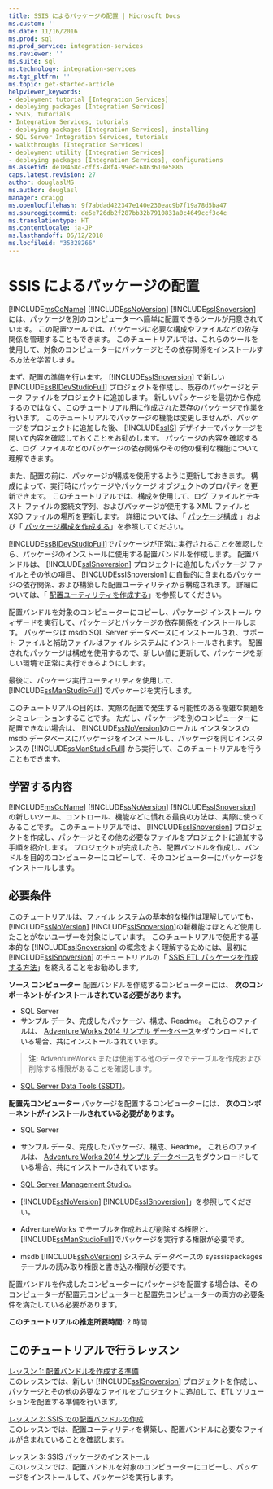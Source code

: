 ```yaml
---
title: SSIS によるパッケージの配置 | Microsoft Docs
ms.custom: ''
ms.date: 11/16/2016
ms.prod: sql
ms.prod_service: integration-services
ms.reviewer: ''
ms.suite: sql
ms.technology: integration-services
ms.tgt_pltfrm: ''
ms.topic: get-started-article
helpviewer_keywords:
- deployment tutorial [Integration Services]
- deploying packages [Integration Services]
- SSIS, tutorials
- Integration Services, tutorials
- deploying packages [Integration Services], installing
- SQL Server Integration Services, tutorials
- walkthroughs [Integration Services]
- deployment utility [Integration Services]
- deploying packages [Integration Services], configurations
ms.assetid: de18468c-cff3-48f4-99ec-6863610e5886
caps.latest.revision: 27
author: douglaslMS
ms.author: douglasl
manager: craigg
ms.openlocfilehash: 9f7abdad422347e140e230eac9b7f19a78d5ba47
ms.sourcegitcommit: de5e726db2f287bb32b7910831a0c4649ccf3c4c
ms.translationtype: HT
ms.contentlocale: ja-JP
ms.lasthandoff: 06/12/2018
ms.locfileid: "35328266"
---
```

# <a name="deploy-packages-with-ssis"></a>SSIS によるパッケージの配置
[!INCLUDE[msCoName](../includes/msconame-md.md)] [!INCLUDE[ssNoVersion](../includes/ssnoversion-md.md)] [!INCLUDE[ssISnoversion](../includes/ssisnoversion-md.md)] には、パッケージを別のコンピューターへ簡単に配置できるツールが用意されています。 この配置ツールでは、パッケージに必要な構成やファイルなどの依存関係を管理することもできます。 このチュートリアルでは、これらのツールを使用して、対象のコンピューターにパッケージとその依存関係をインストールする方法を学習します。    
    
まず、配置の準備を行います。 [!INCLUDE[ssISnoversion](../includes/ssisnoversion-md.md)] で新しい [!INCLUDE[ssBIDevStudioFull](../includes/ssbidevstudiofull-md.md)] プロジェクトを作成し、既存のパッケージとデータ ファイルをプロジェクトに追加します。 新しいパッケージを最初から作成するのではなく、このチュートリアル用に作成された既存のパッケージで作業を行います。 このチュートリアルでパッケージの機能は変更しませんが、パッケージをプロジェクトに追加した後、 [!INCLUDE[ssIS](../includes/ssis-md.md)] デザイナーでパッケージを開いて内容を確認しておくことをお勧めします。 パッケージの内容を確認すると、ログ ファイルなどのパッケージの依存関係やその他の便利な機能について理解できます。    
    
また、配置の前に、パッケージが構成を使用するように更新しておきます。 構成によって、実行時にパッケージやパッケージ オブジェクトのプロパティを更新できます。 このチュートリアルでは、構成を使用して、ログ ファイルとテキスト ファイルの接続文字列、およびパッケージが使用する XML ファイルと XSD ファイルの場所を更新します。 詳細については、「 [パッケージ構成](../integration-services/packages/package-configurations.md) 」および「 [パッケージ構成を作成する](../integration-services/packages/create-package-configurations.md)」を参照してください。    
    
[!INCLUDE[ssBIDevStudioFull](../includes/ssbidevstudiofull-md.md)]でパッケージが正常に実行されることを確認したら、パッケージのインストールに使用する配置バンドルを作成します。 配置バンドルは、 [!INCLUDE[ssISnoversion](../includes/ssisnoversion-md.md)] プロジェクトに追加したパッケージ ファイルとその他の項目、 [!INCLUDE[ssISnoversion](../includes/ssisnoversion-md.md)] に自動的に含まれるパッケージの依存関係、および構築した配置ユーティリティから構成されます。 詳細については、「 [配置ユーティリティを作成する](../integration-services/packages/create-a-deployment-utility.md)」を参照してください。    
    
配置バンドルを対象のコンピューターにコピーし、パッケージ インストール ウィザードを実行して、パッケージとパッケージの依存関係をインストールします。 パッケージは msdb SQL Server データベースにインストールされ、サポート ファイルと補助ファイルはファイル システムにインストールされます。 配置されたパッケージは構成を使用するので、新しい値に更新して、パッケージを新しい環境で正常に実行できるようにします。    
    
最後に、パッケージ実行ユーティリティを使用して、 [!INCLUDE[ssManStudioFull](../includes/ssmanstudiofull-md.md)] でパッケージを実行します。    
    
このチュートリアルの目的は、実際の配置で発生する可能性のある複雑な問題をシミュレーションすることです。 ただし、パッケージを別のコンピューターに配置できない場合は、 [!INCLUDE[ssNoVersion](../includes/ssnoversion-md.md)]のローカル インスタンスの msdb データベースにパッケージをインストールし、パッケージを同じインスタンスの [!INCLUDE[ssManStudioFull](../includes/ssmanstudiofull-md.md)] から実行して、このチュートリアルを行うこともできます。    
    
## <a name="what-you-will-learn"></a>学習する内容    
[!INCLUDE[msCoName](../includes/msconame-md.md)] [!INCLUDE[ssNoVersion](../includes/ssnoversion-md.md)] [!INCLUDE[ssISnoversion](../includes/ssisnoversion-md.md)] の新しいツール、コントロール、機能などに慣れる最良の方法は、実際に使ってみることです。 このチュートリアルでは、 [!INCLUDE[ssISnoversion](../includes/ssisnoversion-md.md)] プロジェクトを作成し、パッケージとその他の必要なファイルをプロジェクトに追加する手順を紹介します。 プロジェクトが完成したら、配置バンドルを作成し、バンドルを目的のコンピューターにコピーして、そのコンピューターにパッケージをインストールします。    
    
## <a name="requirements"></a>必要条件    
このチュートリアルは、ファイル システムの基本的な操作は理解していても、 [!INCLUDE[ssNoVersion](../includes/ssnoversion-md.md)] [!INCLUDE[ssISnoversion](../includes/ssisnoversion-md.md)]の新機能はほとんど使用したことがないユーザーを対象にしています。 このチュートリアルで使用する基本的な [!INCLUDE[ssISnoversion](../includes/ssisnoversion-md.md)] の概念をよく理解するためには、最初に [!INCLUDE[ssISnoversion](../includes/ssisnoversion-md.md)] のチュートリアルの「 [SSIS ETL パッケージを作成する方法](../integration-services/ssis-how-to-create-an-etl-package.md)」を終えることをお勧めします。    
    
**ソース コンピューター** 配置バンドルを作成するコンピューターには、 **次のコンポーネントがインストールされている必要があります。**
- SQL Server  
- サンプル データ、完成したパッケージ、構成、Readme。 これらのファイルは、 [Adventure Works 2014 サンプル データベース](https://msftdbprodsamples.codeplex.com/releases/view/125550)をダウンロードしている場合、共にインストールされています。     
> **注:** AdventureWorks または使用する他のデータでテーブルを作成および削除する権限があることを確認します。         
    
-   [SQL Server Data Tools (SSDT)](../ssdt/download-sql-server-data-tools-ssdt.md)。    
    
**配置先コンピューター** パッケージを配置するコンピューターには、 **次のコンポーネントがインストールされている必要があります。**    
    
- SQL Server
- サンプル データ、完成したパッケージ、構成、Readme。 これらのファイルは、 [Adventure Works 2014 サンプル データベース](https://msftdbprodsamples.codeplex.com/releases/view/125550)をダウンロードしている場合、共にインストールされています。 
    
- [SQL Server Management Studio](../ssms/download-sql-server-management-studio-ssms.md)。    
    
-   [!INCLUDE[ssNoVersion](../includes/ssnoversion-md.md)] [!INCLUDE[ssISnoversion](../includes/ssisnoversion-md.md)]」を参照してください。    
    
-   AdventureWorks でテーブルを作成および削除する権限と、 [!INCLUDE[ssManStudioFull](../includes/ssmanstudiofull-md.md)]でパッケージを実行する権限が必要です。    
    
-   msdb [!INCLUDE[ssNoVersion](../includes/ssnoversion-md.md)] システム データベースの sysssispackages テーブルの読み取り権限と書き込み権限が必要です。    
    
配置バンドルを作成したコンピューターにパッケージを配置する場合は、そのコンピューターが配置元コンピューターと配置先コンピューターの両方の必要条件を満たしている必要があります。    
    
**このチュートリアルの推定所要時間:** 2 時間    
    
## <a name="lessons-in-this-tutorial"></a>このチュートリアルで行うレッスン    
[レッスン 1: 配置バンドルを作成する準備](../integration-services/lesson-1-preparing-to-create-the-deployment-bundle.md)    
このレッスンでは、新しい [!INCLUDE[ssISnoversion](../includes/ssisnoversion-md.md)] プロジェクトを作成し、パッケージとその他の必要なファイルをプロジェクトに追加して、ETL ソリューションを配置する準備を行います。    
    
[レッスン 2: SSIS での配置バンドルの作成](../integration-services/lesson-2-create-the-deployment-bundle-in-ssis.md)    
このレッスンでは、配置ユーティリティを構築し、配置バンドルに必要なファイルが含まれていることを確認します。    
    
[レッスン 3: SSIS パッケージのインストール](../integration-services/lesson-3-install-ssis-packages.md)    
このレッスンでは、配置バンドルを対象のコンピューターにコピーし、パッケージをインストールして、パッケージを実行します。    
    

